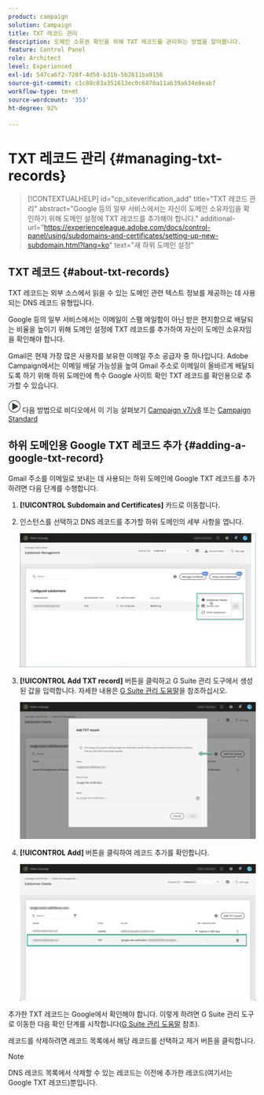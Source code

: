 ```yaml
---
product: campaign
solution: Campaign
title: TXT 레코드 관리
description: 도메인 소유권 확인을 위해 TXT 레코드를 관리하는 방법을 알아봅니다.
feature: Control Panel
role: Architect
level: Experienced
exl-id: 547ca6f2-720f-4d58-b31b-5b2611ba9156
source-git-commit: c1c80c03a351613ec0c6870a11ab39a634e8eab7
workflow-type: tm+mt
source-wordcount: '353'
ht-degree: 92%

---
```


# TXT 레코드 관리 {#managing-txt-records}

>[!CONTEXTUALHELP]
>id="cp_siteverification_add"
>title="TXT 레코드 관리"
>abstract="Google 등의 일부 서비스에서는 자신이 도메인 소유자임을 확인하기 위해 도메인 설정에 TXT 레코드를 추가해야 합니다."
>additional-url="https://experienceleague.adobe.com/docs/control-panel/using/subdomains-and-certificates/setting-up-new-subdomain.html?lang=ko" text="새 하위 도메인 설정"

## TXT 레코드 {#about-txt-records}

TXT 레코드는 외부 소스에서 읽을 수 있는 도메인 관련 텍스트 정보를 제공하는 데 사용되는 DNS 레코드 유형입니다.

Google 등의 일부 서비스에서는 이메일이 스팸 메일함이 아닌 받은 편지함으로 배달되는 비율을 높이기 위해 도메인 설정에 TXT 레코드를 추가하여 자신이 도메인 소유자임을 확인해야 합니다.

Gmail은 현재 가장 많은 사용자를 보유한 이메일 주소 공급자 중 하나입니다. Adobe Campaign에서는 이메일 배달 가능성을 높여 Gmail 주소로 이메일이 올바르게 배달되도록 하기 위해 하위 도메인에 특수 Google 사이트 확인 TXT 레코드를 확인용으로 추가할 수 있습니다.

![](assets/do-not-localize/how-to-video.png) 다음 방법으로 비디오에서 이 기능 살펴보기 [Campaign v7/v8](https://experienceleague.adobe.com/docs/campaign-classic-learn/control-panel/subdomains-and-certificates/google-txt-record-management.html#subdomains-and-certificates) 또는 [Campaign Standard](https://experienceleague.adobe.com/docs/campaign-standard-learn/control-panel/subdomains-and-certificates/google-txt-record-management.html#subdomains-and-certificates)

## 하위 도메인용 Google TXT 레코드 추가 {#adding-a-google-txt-record}

Gmail 주소를 이메일로 보내는 데 사용되는 하위 도메인에 Google TXT 레코드를 추가하려면 다음 단계를 수행합니다.

1. **[!UICONTROL Subdomain and Certificates]** 카드로 이동합니다.

1. 인스턴스를 선택하고 DNS 레코드를 추가할 하위 도메인의 세부 사항을 엽니다.

   ![](assets/txt_subdomaindetails.png)

1. **[!UICONTROL Add TXT record]** 버튼을 클릭하고 G Suite 관리 도구에서 생성된 값을 입력합니다. 자세한 내용은 [G Suite 관리 도움말](https://support.google.com/a/answer/183895)을 참조하십시오.

   ![](assets/txt_addtxt.png)

1. **[!UICONTROL Add]** 버튼을 클릭하여 레코드 추가를 확인합니다.

   ![](assets/txt_txtadded.png)

추가한 TXT 레코드는 Google에서 확인해야 합니다. 이렇게 하려면 G Suite 관리 도구로 이동한 다음 확인 단계를 시작합니다([G Suite 관리 도움말](https://support.google.com/a/answer/183895) 참조).

레코드를 삭제하려면 레코드 목록에서 해당 레코드를 선택하고 제거 버튼을 클릭합니다.

>[!NOTE]
>
>DNS 레코드 목록에서 삭제할 수 있는 레코드는 이전에 추가한 레코드(여기서는 Google TXT 레코드)뿐입니다.
